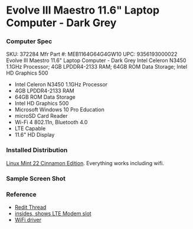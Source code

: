 Evolve III Maestro 11.6" Laptop Computer - Dark Grey
====================================================
### Computer Spec
SKU: 372284
Mfr Part #: MEB1164G64G4GW10
UPC: 9356193000022
Evolve III Maestro 11.6" Laptop Computer - Dark Grey Intel Celeron N3450 1.1GHz Processor; 4GB LPDDR4-2133 RAM; 64GB ROM Data Storage; Intel HD Graphics 500

*    Intel Celeron N3450 1.1GHz Processor
*    4GB LPDDR4-2133 RAM
*    64GB ROM Data Storage
*    Intel HD Graphics 500
*    Microsoft Windows 10 Pro Education
*    microSD Card Reader
*    Wi-Fi 4 802.11n, Bluetooth 4.0
*    LTE Capable
*    11.6" HD Display

### Installed Distribution
[Linux Mint 22 Cinnamon Edition](https://www.linuxmint.com/download.php). Everything works including wifi.

### Sample Screen Shot


### Reference
* [Redit Thread](https://www.reddit.com/r/linuxhardware/comments/tk6hdp/evolve_iii_maestro_ebook_116/)
* [insides, shows LTE Modem slot](https://imgur.com/a/ussxg8d)
* [WiFi driver](https://forums.linuxmint.com/viewtopic.php?t=374136)

